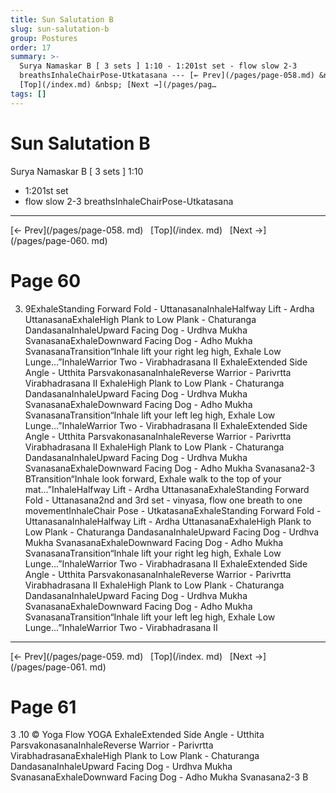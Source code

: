 ```yaml
---
title: Sun Salutation B
slug: sun-salutation-b
group: Postures
order: 17
summary: >-
  Surya Namaskar B [ 3 sets ] 1:10 - 1:201st set - flow slow 2-3
  breathsInhaleChairPose-Utkatasana --- [← Prev](/pages/page-058.md) &nbsp;
  [Top](/index.md) &nbsp; [Next →](/pages/pag…
tags: []
---
```

# Sun Salutation B

Surya Namaskar B [ 3 sets ] 1:10
- 1:201st set
- flow slow 2-3 breathsInhaleChairPose-Utkatasana
- --
[← Prev](/pages/page-058. md) &nbsp; [Top](/index. md) &nbsp; [Next →](/pages/page-060. md)

# Page 60

3. 9ExhaleStanding Forward Fold - UttanasanaInhaleHalfway Lift - Ardha UttanasanaExhaleHigh Plank to Low Plank - Chaturanga DandasanaInhaleUpward Facing Dog - Urdhva Mukha SvanasanaExhaleDownward Facing Dog - Adho Mukha SvanasanaTransition“Inhale lift your right leg high, Exhale Low Lunge...”InhaleWarrior Two - Virabhadrasana II ExhaleExtended Side Angle - Utthita ParsvakonasanaInhaleReverse Warrior - Parivrtta Virabhadrasana II ExhaleHigh Plank to Low Plank - Chaturanga DandasanaInhaleUpward Facing Dog - Urdhva Mukha SvanasanaExhaleDownward Facing Dog - Adho Mukha SvanasanaTransition“Inhale lift your left leg high, Exhale Low Lunge...”InhaleWarrior Two - Virabhadrasana II ExhaleExtended Side Angle - Utthita ParsvakonasanaInhaleReverse Warrior - Parivrtta Virabhadrasana II ExhaleHigh Plank to Low Plank - Chaturanga DandasanaInhaleUpward Facing Dog - Urdhva Mukha SvanasanaExhaleDownward Facing Dog - Adho Mukha Svanasana2-3 BTransition“Inhale look forward, Exhale walk to the top of your mat...”InhaleHalfway Lift - Ardha UttanasanaExhaleStanding Forward Fold - Uttanasana2nd and 3rd set - vinyasa, flow one breath to one movementInhaleChair Pose - UtkatasanaExhaleStanding Forward Fold - UttanasanaInhaleHalfway Lift - Ardha UttanasanaExhaleHigh Plank to Low Plank - Chaturanga DandasanaInhaleUpward Facing Dog - Urdhva Mukha SvanasanaExhaleDownward Facing Dog - Adho Mukha SvanasanaTransition“Inhale lift your right leg high, Exhale Low Lunge...”InhaleWarrior Two - Virabhadrasana II ExhaleExtended Side Angle - Utthita ParsvakonasanaInhaleReverse Warrior - Parivrtta Virabhadrasana II ExhaleHigh Plank to Low Plank - Chaturanga DandasanaInhaleUpward Facing Dog - Urdhva Mukha SvanasanaExhaleDownward Facing Dog - Adho Mukha SvanasanaTransition“Inhale lift your left leg high, Exhale Low Lunge...”InhaleWarrior Two - Virabhadrasana II
- --
[← Prev](/pages/page-059. md) &nbsp; [Top](/index. md) &nbsp; [Next →](/pages/page-061. md)

# Page 61

3 .10 © Yoga Flow YOGA ExhaleExtended Side Angle - Utthita ParsvakonasanaInhaleReverse Warrior - Parivrtta VirabhadrasanaExhaleHigh Plank to Low Plank - Chaturanga DandasanaInhaleUpward Facing Dog - Urdhva Mukha SvanasanaExhaleDownward Facing Dog - Adho Mukha Svanasana2-3 B
